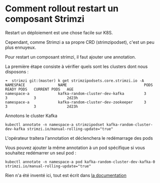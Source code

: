 # Comment rollout restart un composant Strimzi

Restart un déploiement est une chose facile sur K8S.

Cependant, comme Strimzi a sa propre CRD (strimzipodset), c'est un peu plus ennuyeux.

Pour restart un composant strimzi, il faut ajouter une annotation.

La première étape consiste à vérifier quels sont les clusters dont nous disposons :

```
➜  strimzi git:(master) k get strimzipodsets.core.strimzi.io -A
NAMESPACE               NAME                                   PODS   READY PODS   CURRENT PODS   AGE
namespace-a             kafka-random-cluster-dev-kafka         3      3            3              2d23h
namespace-a             kafka-random-cluster-dev-zookeeper     3      3            3              2d23h
```

Annotons le cluster Kafka

```
kubectl annotate -n namespace-a strimzipodset kafka-random-cluster-dev-kafka strimzi.io/manual-rolling-update="true"
```

L'opérateur traitera l'annotation et déclenchera le redémarrage des pods

Vous pouvez ajouter la même annotation à un pod spécifique si vous souhaitez redémarrer un seul pod :

```
kubectl annotate -n namespace-a pod kafka-random-cluster-dev-kafka-0 strimzi.io/manual-rolling-update="true"
```

Rien n'a été inventé ici, tout est écrit dans [la documentation](https://strimzi.io/docs/operators/latest/deploying#assembly-rolling-updates-str)
